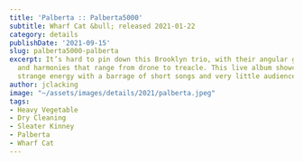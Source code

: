 ```yaml
---
title: 'Palberta :: Palberta5000'
subtitle: Wharf Cat &bull; released 2021-01-22
category: details
publishDate: '2021-09-15'
slug: palberta5000-palberta
excerpt: It’s hard to pin down this Brooklyn trio, with their angular guitar dissonance
  and harmonies that range from drone to treacle. This live album showcases the band’s
  strange energy with a barrage of short songs and very little audience reaction.
author: jclacking
image: "~/assets/images/details/2021/palberta.jpeg"
tags:
- Heavy Vegetable
- Dry Cleaning
- Sleater Kinney
- Palberta
- Wharf Cat
---
```



